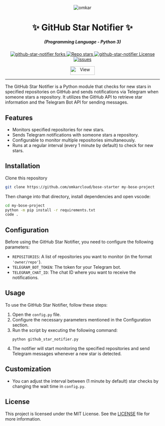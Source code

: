 <p align="center">
  <img src="https://www.omkar.cloud/images/favicon/prod/favicon-256x256.png" alt="omkar" />
</p>
  <div align="center" style="margin-top: 0;">
  <h1>✨ GitHub Star Notifier ✨</h1>
</div>
<em>
  <h5 align="center">(Programming Language - Python 3)</h5>
</em>
<p align="center">
  <a href="#">
    <img alt="github-star-notifier forks" src="https://img.shields.io/github/forks/omkarcloud/github-star-notifier?style=for-the-badge" />
  </a>
  <a href="#">
    <img alt="Repo stars" src="https://img.shields.io/github/stars/omkarcloud/github-star-notifier?style=for-the-badge&color=yellow" />
  </a>
  <a href="#">
    <img alt="github-star-notifier License" src="https://img.shields.io/github/license/omkarcloud/github-star-notifier?color=orange&style=for-the-badge" />
  </a>
  <a href="https://github.com/omkarcloud/github-star-notifier/issues">
    <img alt="issues" src="https://img.shields.io/github/issues/omkarcloud/github-star-notifier?color=purple&style=for-the-badge" />
  </a>
</p>
<p align="center">
  <img src="https://views.whatilearened.today/views/github/omkarcloud/github-star-notifier.svg" width="80px" height="28px" alt="View" />
</p>

---

The GitHub Star Notifier is a Python module that checks for new stars in specified repositories on GitHub and sends notifications via Telegram when someone stars a repository. It utilizes the GitHub API to retrieve star information and the Telegram Bot API for sending messages.

## Features

- Monitors specified repositories for new stars.
- Sends Telegram notifications with someone stars a repository.
- Configurable to monitor multiple repositories simultaneously.
- Runs at a regular interval (every 1 minute by default) to check for new stars.

## Installation


Clone this repository

```bash
git clone https://github.com/omkarcloud/bose-starter my-bose-project
```

Then change into that directory, install dependencies and open vscode:

```bash
cd my-bose-project
python -m pip install -r requirements.txt
code .
```

## Configuration

Before using the GitHub Star Notifier, you need to configure the following parameters:

- `REPOSITORIES`: A list of repositories you want to monitor (in the format `'owner/repo'`).
- `TELEGRAM_BOT_TOKEN`: The token for your Telegram bot.
- `TELEGRAM_CHAT_ID`: The chat ID where you want to receive the notifications.

## Usage

To use the GitHub Star Notifier, follow these steps:

1. Open the `config.py` file.
2. Configure the necessary parameters mentioned in the Configuration section.
3. Run the script by executing the following command:
   ```shell
   python github_star_notifier.py
   ```
4. The notifier will start monitoring the specified repositories and send Telegram messages whenever a new star is detected.

## Customization

- You can adjust the interval between (1 minute by default) star checks by changing the wait time in `config.py`.

## License

This project is licensed under the MIT License. See the [LICENSE](./LICENSE) file for more information.
